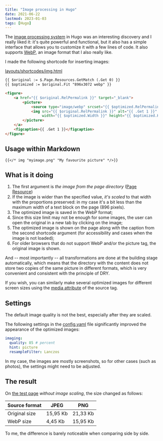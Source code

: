 ```yaml
---
title: "Image processing in Hugo"
date: 2021-06-22
lastmod: 2023-01-03
tags: [Hugo]
---
```


The [image processing system](https://gohugo.io/content-management/image-processing/)
in Hugo was an interesting discovery and I really liked it: it's quite powerful 
and functional, but it also has a simple interface that allows you to 
customize it with a few lines of code. It also supports 
[WebP]((https://developers.google.com/speed/webp/)), 
an image format that I also really like.
<!--more-->

I made the following shortcode for inserting images:

[layouts/shortcodes/img.html](https://github.com/sprkweb/sprkweb.github.io/blob/30b0c2f9f491b776cddc35f6b2afd139cb7a2790/layouts/shortcodes/img.html)

```html
{{ $original := $.Page.Resources.GetMatch (.Get 0) }}
{{ $optimized := $original.Fit "896x3072 webp" }}

<figure>
	<a href="{{ $original.RelPermalink }}" target="_blank">
		<picture>
			<source type="image/webp" srcset="{{ $optimized.RelPermalink }}">
			<img src="{{ $original.RelPermalink }}" alt="{{ .Get 1 }}"
				 width="{{ $optimized.Width }}" height="{{ $optimized.Height }}" />
		</picture>
	</a>
	<figcaption>{{ .Get 1 }}</figcaption>
</figure>
```

## Usage within Markdown

```code
{{</* img "myimage.png" "My favourite picture" */>}}
```

## What is it doing

1. The first argument is _the image from the page directory_
([Page Resource](https://gohugo.io/content-management/page-resources/))
2. If the image is wider than the specified value, _it's scaled_ to that width
with the proportions preserved: in my case it's a bit less than the maximum 
width of a text block on the page (896 pixels).
3. The optimized image is saved in the WebP format;
4. Since this size limit may not be enough for some images, 
the user can open the original in a new tab by clicking on the image;
5. The optimized image is shown on the page along with the caption 
from the second shortcode argument (for accessibility and cases when the image 
is not loaded);
6. For older browsers that do not support WebP and/or the picture tag, the original image is shown.

And -- most importantly -- all transformations are done at the building stage
automatically, which means that the directory with the content 
does not store two copies of the same picture in different formats, 
which is very convenient and consistent with the principle of DRY.

If you wish, you can similarly make several optimized images for different 
screen sizes using 
the [media attribute](https://developer.mozilla.org/en-US/docs/Web/HTML/Element/picture#the_media_attribute) 
of the source tag.

## Settings

The default image quality is not the best, especially after they are scaled.

The following settings in the 
[config.yaml](https://github.com/sprkweb/sprkweb.github.io/blob/master/config.yaml)
file significantly improved the appearance of the optimized images:

```yaml
imaging:
  quality: 85 # percent
  hint: picture
  resampleFilter: Lanczos
```

In my case, the images are mostly screenshots, 
so for other cases (such as photos), the settings might need to be adjusted.

## The result

On [the test page](https://github.com/sprkweb/sprkweb.github.io/tree/7d40f7fa121bc34024a9562e6d52d8ac5f9ca0e9/content/projects/octava-page)
_without image scaling_, the size changed as follows:

Source format   | JPEG      | PNG
----------------|-----------|---------
Original size   | 15,95 Kb  | 21,33 Kb
WebP size       | 4,45 Kb   | 15,95 Kb

To me, the difference is barely noticeable when comparing side by side.
